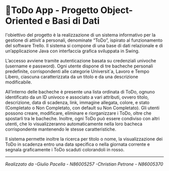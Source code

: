 # **📌​ ToDo App - Progetto Object-Oriented e Basi di Dati**
l'obiettivo del progetto è la realizzazione di un sistema informativo per la gestione di attivit`a personali, denominate “ToDo”, ispirato al funzionamento
del software Trello. Il sistema si compone di una base di dati relazionale e
di un’applicazione Java con interfaccia grafica sviluppata in Swing.

L’accesso avviene tramite autenticazione basata su credenziali univoche
(username e password). Ogni utente dispone di tre bacheche personali predefinite, corrispondenti alle categorie Universit`a, Lavoro e Tempo Libero,
ciascuna caratterizzata da un titolo e da una descrizione modificabile.

All’interno delle bacheche è presente una lista ordinata di ToDo, ognuno
identificato da un ID univoco e associato a vari attributi, ovvero titolo, descrizione, data di scadenza, link, immagine allegata, colore, e stato (Completato o Non Completato, con default su Non Completato).
Gli utenti possono creare, modificare, eliminare e riorganizzare i ToDo,
oltre che spostarli tra le bacheche. Inoltre, ogni ToDo può essere condiviso
con altri utenti, che lo visualizzeranno automaticamente nella loro bacheca
corrispondente mantenendo le stesse caratteristiche.

Il sistema permette inoltre la ricerca per titolo o nome, la visualizzazione
dei ToDo in scadenza entro una data specifica o nella giornata corrente e
segnala graficamente i ToDo scaduti colorandoli in rosso.
***
*Realizzato da
-Giulio Pacella - N86005257
-Christian Petrone - N86005370*
